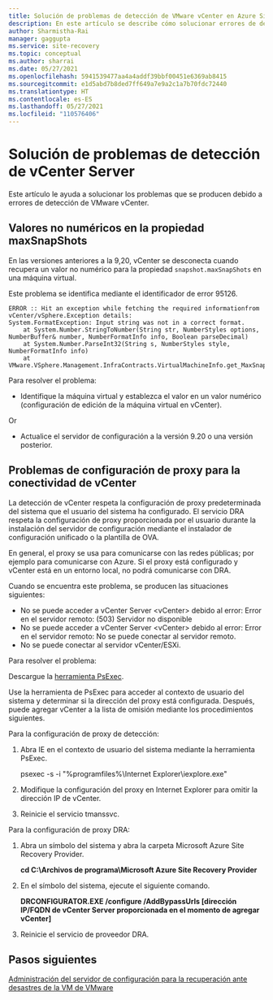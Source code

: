 ```yaml
---
title: Solución de problemas de detección de VMware vCenter en Azure Site Recovery
description: En este artículo se describe cómo solucionar errores de detección de VMware vCenter en Azure Site Recovery.
author: Sharmistha-Rai
manager: gaggupta
ms.service: site-recovery
ms.topic: conceptual
ms.author: sharrai
ms.date: 05/27/2021
ms.openlocfilehash: 5941539477aa4a4addf39bbf00451e6369ab8415
ms.sourcegitcommit: e1d5abd7b8ded7ff649a7e9a2c1a7b70fdc72440
ms.translationtype: HT
ms.contentlocale: es-ES
ms.lasthandoff: 05/27/2021
ms.locfileid: "110576406"
---
```

# <a name="troubleshoot-vcenter-server-discovery-failures"></a>Solución de problemas de detección de vCenter Server

Este artículo le ayuda a solucionar los problemas que se producen debido a errores de detección de VMware vCenter.

## <a name="non-numeric-values-in-the-maxsnapshots-property"></a>Valores no numéricos en la propiedad maxSnapShots

En las versiones anteriores a la 9,20, vCenter se desconecta cuando recupera un valor no numérico para la propiedad `snapshot.maxSnapShots` en una máquina virtual.

Este problema se identifica mediante el identificador de error 95126.

```output
ERROR :: Hit an exception while fetching the required informationfrom vCenter/vSphere.Exception details:
System.FormatException: Input string was not in a correct format.
    at System.Number.StringToNumber(String str, NumberStyles options, NumberBuffer& number, NumberFormatInfo info, Boolean parseDecimal)
    at System.Number.ParseInt32(String s, NumberStyles style, NumberFormatInfo info)
    at VMware.VSphere.Management.InfraContracts.VirtualMachineInfo.get_MaxSnapshots()
```

Para resolver el problema:

- Identifique la máquina virtual y establezca el valor en un valor numérico (configuración de edición de la máquina virtual en vCenter).

Or

- Actualice el servidor de configuración a la versión 9.20 o una versión posterior.

## <a name="proxy-configuration-issues-for-vcenter-connectivity"></a>Problemas de configuración de proxy para la conectividad de vCenter

La detección de vCenter respeta la configuración de proxy predeterminada del sistema que el usuario del sistema ha configurado. El servicio DRA respeta la configuración de proxy proporcionada por el usuario durante la instalación del servidor de configuración mediante el instalador de configuración unificado o la plantilla de OVA. 

En general, el proxy se usa para comunicarse con las redes públicas; por ejemplo para comunicarse con Azure. Si el proxy está configurado y vCenter está en un entorno local, no podrá comunicarse con DRA.

Cuando se encuentra este problema, se producen las situaciones siguientes:

- No se puede acceder a vCenter Server \<vCenter> debido al error: Error en el servidor remoto: (503) Servidor no disponible
- No se puede acceder a vCenter Server \<vCenter> debido al error: Error en el servidor remoto: No se puede conectar al servidor remoto.
- No se puede conectar al servidor vCenter/ESXi.

Para resolver el problema:

Descargue la [herramienta PsExec](/sysinternals/downloads/psexec). 

Use la herramienta de PsExec para acceder al contexto de usuario del sistema y determinar si la dirección del proxy está configurada. Después, puede agregar vCenter a la lista de omisión mediante los procedimientos siguientes.

Para la configuración de proxy de detección:

1. Abra IE en el contexto de usuario del sistema mediante la herramienta PsExec.
    
    psexec -s -i "%programfiles%\Internet Explorer\iexplore.exe"

2. Modifique la configuración del proxy en Internet Explorer para omitir la dirección IP de vCenter.
3. Reinicie el servicio tmanssvc.

Para la configuración de proxy DRA:

1. Abra un símbolo del sistema y abra la carpeta Microsoft Azure Site Recovery Provider.
 
    **cd C:\Archivos de programa\Microsoft Azure Site Recovery Provider**

3. En el símbolo del sistema, ejecute el siguiente comando.
   
   **DRCONFIGURATOR.EXE /configure /AddBypassUrls [dirección IP/FQDN de vCenter Server proporcionada en el momento de agregar vCenter]**

4. Reinicie el servicio de proveedor DRA.

## <a name="next-steps"></a>Pasos siguientes

[Administración del servidor de configuración para la recuperación ante desastres de la VM de VMware](./vmware-azure-manage-configuration-server.md#refresh-configuration-server)